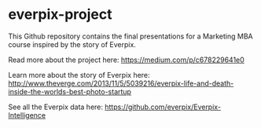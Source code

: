 everpix-project
===============

This Github repository contains the final presentations for a Marketing MBA course inspired by the story of Everpix.

Read more about the project here: https://medium.com/p/c678229641e0

Learn more about the story of Everpix here:
http://www.theverge.com/2013/11/5/5039216/everpix-life-and-death-inside-the-worlds-best-photo-startup

See all the Everpix data here:
https://github.com/everpix/Everpix-Intelligence
